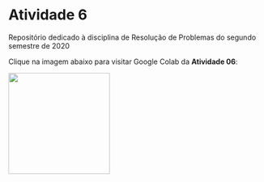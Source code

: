 # Atividade 6
Repositório dedicado à disciplina de Resolução de Problemas do segundo semestre de 2020 <br/>

Clique na imagem abaixo para visitar Google Colab da **Atividade 06**: 

[<img src="https://miro.medium.com/max/512/1*dWlg8C46t_ZJ9P8rc-RyWg.png" width="200"/>](https://colab.research.google.com/drive/1JcSoxLhUVk5OiZNCHSowFGzo1W8NkKGs?usp=sharing)